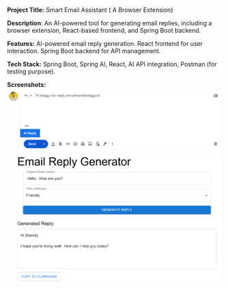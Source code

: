 **Project Title:** Smart Email Assistant ( A Browser Extension)

**Description**: An AI-powered tool for generating email replies, including a browser extension, React-based frontend, and Spring Boot backend.

**Features:**
AI-powered email reply generation.
React frontend for user interaction.
Spring Boot backend for API management.

**Tech Stack:**  Spring Boot, Spring AI, React, AI API integration, Postman (for testing purpose).

**Screenshots:** 
![AI Reply](AI%20Reply.png)
![Email Reply Generator](Email%20Reply%20Generator.png)

